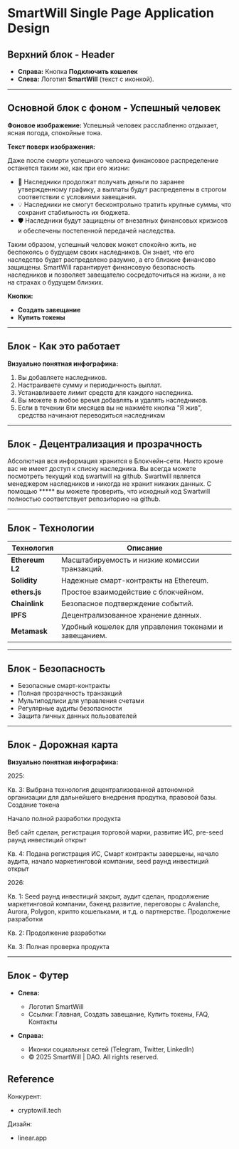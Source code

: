 # SmartWill Single Page Application Design

## Верхний блок - Header
- **Справа:** Кнопка **Подключить кошелек** 
- **Слева:** Логотип **SmartWill** (текст с иконкой).

---

## Основной блок с фоном - Успешный человек

**Фоновое изображение:** Успешный человек расслабленно отдыхает, ясная погода, спокойные тона.

**Текст поверх изображения:**

Даже после смерти успешного челоека финансовое распределение останется таким же, как при его жизни:

- 📅 Наследники продолжат получать деньги по заранее утвержденному графику, а выплаты будут распределены в строгом соответствии с условиями завещания.
- 💡 Наследники не смогут бесконтрольно тратить крупные суммы, что сохранит стабильность их бюджета.
- 🛡 Наследники будут защищены от внезапных финансовых кризисов и обеспечены постепенной передачей наследства.

Таким образом, успешный человек может спокойно жить, не беспокоясь о будущем своих наследников. Он знает, что его наследство будет распределено разумно, а его близкие финансово защищены. SmartWill гарантирует финансовую безопасность наследников и позволяет завещателю сосредоточиться на жизни, а не на страхах о будущем близких.

**Кнопки:**
- **Создать завещание** 
- **Купить токены** 

---

## Блок - Как это работает

**Визуально понятная инфографика:**

1. Вы добавляете наследников.
2. Настраиваете сумму и периодичность выплат.
3. Устанавливаете лимит средств для каждого наследника.
4. Вы можете в любое время добавлять и удалять наследников.
5. Если в течении 6ти месяцев вы не нажмёте кнопка "Я жив", средства начинают переводиться наследникам

---

## Блок - Децентрализация и прозрачность
Абсолютная вся информация хранится в Блокчейн-сети. 
Никто кроме вас не имеет доступ к списку наследника.
Вы всегда можете посмотреть текущий код swartwill на github.
Swartwill является менеджером наследников и никогда не хранит никаких данных.
С помощью ***** вы можете проверить, что исходный код Swartwill полностью соответствует репозиторию на github.

---

## Блок - Технологии

| Технология                | Описание                                           |
|---------------------------|----------------------------------------------------|
| **Ethereum L2**           | Масштабируемость и низкие комиссии транзакций.     |
| **Solidity**              | Надежные смарт-контракты на Ethereum.              |
| **ethers.js**             | Простое взаимодействие с блокчейном.               |
| **Chainlink**             | Безопасное подтверждение событий.                  |
| **IPFS**                  | Децентрализованное хранение данных.                |
| **Metamask**              | Удобный кошелек для управления токенами и завещанием. |

---

## Блок - Безопасность

- Безопасные смарт-контракты
- Полная прозрачность транзакций
- Мультиподписи для управления счетами
- Регулярные аудиты безопасности
- Защита личных данных пользователей

---

## Блок - Дорожная карта

**Визуально понятная инфографика:**



2025:


Кв. 3: Выбрана технология децентрализованной автономной организации для дальнейшего внедрения продутка, правовой базы. Создание токена

Начало полной разработки продукта

Веб сайт сделан,  регистрация торговой марки, развитие ИС, pre-seed раунд инвестиций открыт

Кв. 4: Подана регистрация ИС, Смарт контракты завершены, начало аудита, начало маркетинговой компании, seed раунд инвестиций открыт

2026:

Кв. 1: Seed раунд инвестиций закрыт, аудит сделан,  продолжение маркетинговой компании, бэкенд развитие, переговоры с Avalanche, Aurora, Polygon, крипто кошельками, и т.д. о партнерстве. Продолжение разработки 

Кв. 2: Продолжение разработки

Кв. 3:
Полная проверка продукта


---

## Блок - Футер
- **Слева:**
    - Логотип SmartWill
    - Ссылки: Главная, Создать завещание, Купить токены, FAQ, Контакты

- **Справа:**
    - Иконки социальных сетей (Telegram, Twitter, LinkedIn)
    - © 2025 SmartWill | DAO. All rights reserved.
 
## Reference
Конкурент:
- cryptowill.tech
  
Дизайн:
- linear.app
